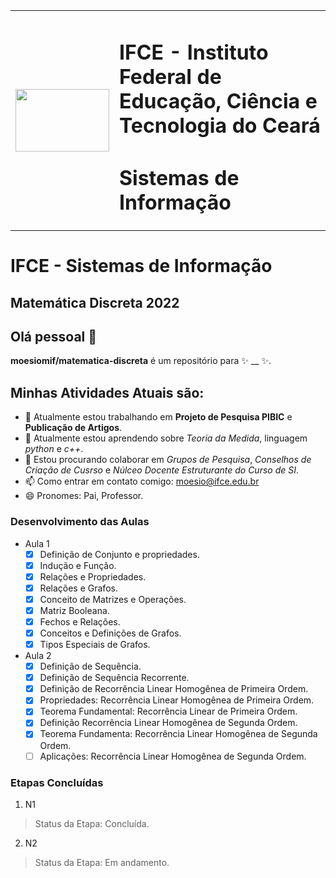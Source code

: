 <table>
  <tr>
   	 <td>
	     <img width="150" height="100" src="https://github.com/moesiomif/Discreta-2022/blob/main/Aula-1/Imagens/Crato_IF2.png">
	</td>
        <td> 
<main>
	
# IFCE - Instituto Federal de Educação, Ciência e Tecnologia do Ceará

#  Sistemas de Informação

</main>
	</td>
  </tr>
</table>


# IFCE - Sistemas de Informação

## Matemática Discreta 2022

## Olá pessoal 👋

**moesiomif/matematica-discreta** é um repositório para  ✨ __ ✨.

## Minhas Atividades Atuais são:

- 🔭 Atualmente estou trabalhando em **Projeto de Pesquisa PIBIC** e  **Publicação de Artigos**.
- 🌱 Atualmente estou aprendendo sobre *Teoria da Medida*, linguagem *python* e *c++*.
- 👯 Estou procurando colaborar em *Grupos de Pesquisa*, *Conselhos de Criação de Cusrso* e *Núlceo Docente Estruturante do Curso de SI*.
- 📫 Como entrar em contato comigo: moesio@ifce.edu.br
- 😄 Pronomes: Pai, Professor.
<!--
Texto de notas de aula para utilização e compartilhamento em sala de aula.
-->

### Desenvolvimento das Aulas

-  Aula 1
	- [x] Definição de Conjunto e propriedades.
	- [x] Indução e Função.
	- [x] Relações e Propriedades.
	- [x] Relações e Grafos.
	- [x] Conceito de Matrizes e Operações.
	- [x] Matriz Booleana.
	- [x] Fechos e Relações.
	- [x] Conceitos e Definições de Grafos.
	- [x] Tipos Especiais de Grafos.
-  Aula 2
	- [x] Definição de Sequência.
	- [x] Definição de Sequência Recorrente.
	- [x] Definição de Recorrência Linear Homogênea de Primeira Ordem.
	- [x] Propriedades: Recorrência Linear Homogênea de Primeira Ordem.
	- [x] Teorema Fundamental: Recorrência Linear de Primeira Ordem.
	- [x] Definição Recorrência Linear Homogênea de Segunda Ordem.
	- [x] Teorema Fundamenta: Recorrência Linear Homogênea de Segunda Ordem.
	- [ ] Aplicações: Recorrência Linear Homogênea de Segunda Ordem.

### Etapas Concluídas
1. N1 
  > Status da Etapa: Concluída.
2. N2
  > Status da Etapa: Em andamento.
